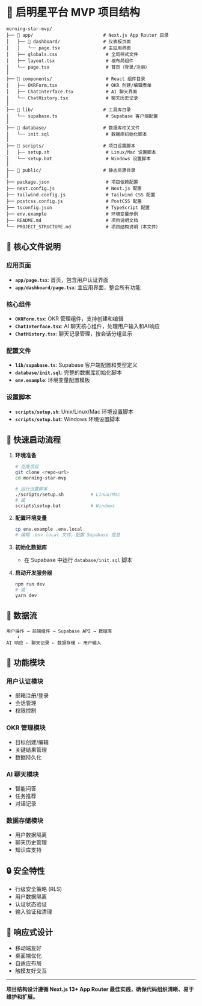 # 📁 启明星平台 MVP 项目结构

```
morning-star-mvp/
├── 📁 app/                          # Next.js App Router 目录
│   ├── 📁 dashboard/                # 仪表板页面
│   │   └── page.tsx                # 主应用界面
│   ├── globals.css                  # 全局样式文件
│   ├── layout.tsx                   # 根布局组件
│   └── page.tsx                     # 首页（登录/注册）
│
├── 📁 components/                    # React 组件目录
│   ├── OKRForm.tsx                  # OKR 创建/编辑表单
│   ├── ChatInterface.tsx            # AI 聊天界面
│   └── ChatHistory.tsx              # 聊天历史记录
│
├── 📁 lib/                          # 工具库目录
│   └── supabase.ts                  # Supabase 客户端配置
│
├── 📁 database/                     # 数据库相关文件
│   └── init.sql                     # 数据库初始化脚本
│
├── 📁 scripts/                      # 项目设置脚本
│   ├── setup.sh                     # Linux/Mac 设置脚本
│   └── setup.bat                    # Windows 设置脚本
│
├── 📁 public/                       # 静态资源目录
│
├── package.json                     # 项目依赖配置
├── next.config.js                   # Next.js 配置
├── tailwind.config.js               # Tailwind CSS 配置
├── postcss.config.js                # PostCSS 配置
├── tsconfig.json                    # TypeScript 配置
├── env.example                      # 环境变量示例
├── README.md                        # 项目说明文档
└── PROJECT_STRUCTURE.md             # 项目结构说明（本文件）
```

## 🔧 核心文件说明

### 应用页面
- **`app/page.tsx`**: 首页，包含用户认证界面
- **`app/dashboard/page.tsx`**: 主应用界面，整合所有功能

### 核心组件
- **`OKRForm.tsx`**: OKR 管理组件，支持创建和编辑
- **`ChatInterface.tsx`**: AI 聊天核心组件，处理用户输入和AI响应
- **`ChatHistory.tsx`**: 聊天记录管理，按会话分组显示

### 配置文件
- **`lib/supabase.ts`**: Supabase 客户端配置和类型定义
- **`database/init.sql`**: 完整的数据库初始化脚本
- **`env.example`**: 环境变量配置模板

### 设置脚本
- **`scripts/setup.sh`**: Unix/Linux/Mac 环境设置脚本
- **`scripts/setup.bat`**: Windows 环境设置脚本

## 🚀 快速启动流程

1. **环境准备**
   ```bash
   # 克隆项目
   git clone <repo-url>
   cd morning-star-mvp
   
   # 运行设置脚本
   ./scripts/setup.sh          # Linux/Mac
   # 或
   scripts\setup.bat           # Windows
   ```

2. **配置环境变量**
   ```bash
   cp env.example .env.local
   # 编辑 .env.local 文件，配置 Supabase 信息
   ```

3. **初始化数据库**
   - 在 Supabase 中运行 `database/init.sql` 脚本

4. **启动开发服务器**
   ```bash
   npm run dev
   # 或
   yarn dev
   ```

## 🔄 数据流

```
用户操作 → 前端组件 → Supabase API → 数据库
    ↓
AI 响应 ← 聊天记录 ← 数据存储 ← 用户输入
```

## 🎯 功能模块

### 用户认证模块
- 邮箱注册/登录
- 会话管理
- 权限控制

### OKR 管理模块
- 目标创建/编辑
- 关键结果管理
- 数据持久化

### AI 聊天模块
- 智能问答
- 任务推荐
- 对话记录

### 数据存储模块
- 用户数据隔离
- 聊天历史管理
- 知识库支持

## 🔒 安全特性

- 行级安全策略 (RLS)
- 用户数据隔离
- 认证状态验证
- 输入验证和清理

## 📱 响应式设计

- 移动端友好
- 桌面端优化
- 自适应布局
- 触摸友好交互

---

**项目结构设计遵循 Next.js 13+ App Router 最佳实践，确保代码组织清晰、易于维护和扩展。** 